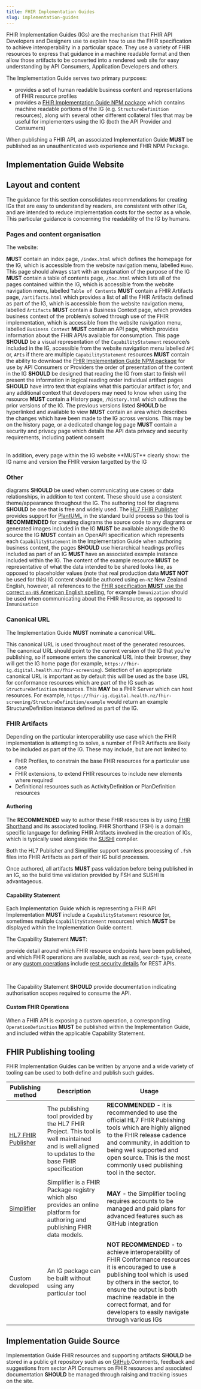 ```yaml
---
title: FHIR Implementation Guides
slug: implementation-guides
---
```


FHIR Implementation Guides (IGs) are the mechanism that FHIR API Developers and Designers use to explain how to use the FHIR specification to achieve interoperability in a particular space. They use a variety of FHIR resources to express that guidance in a machine readable format and then allow those artifacts to be converted into a rendered web site for easy understanding by API Consumers, Application Developers and others.

The Implementation Guide serves two primary purposes:

- provides a set of human readable business content and representations of FHIR resource profiles
- provides a [FHIR Implementation Guide NPM package](https://hl7.org/fhir/packages.html) which contains machine readable portions of the IG (e.g. `StructureDefinition` resources), along with several other different collateral files that may be useful for implementers using the IG (both the API Provider and Consumers)

<ApiStandard id="HNZAS_MUST_PROVIDE_FHIR_IG" type="MUST" toolTip="API Producers of FHIR APIs MUST provide a FHIR IG.">When publishing a FHIR API, an associated Implementation Guide **MUST** be published as an unauthenticated web experience and FHIR NPM Package.</ApiStandard>

## Implementation Guide Website

## Layout and content

The guidance for this section consolidates recommendations for creating IGs that are easy to understand by readers, are consistent with other IGs, and are intended to reduce implementation costs for the sector as a whole. This particular guidance is concerning the readability of the IG by humans.

### Pages and content organisation

The website:

<ApiStandard id="HNZAS_MUST_IG_INDEX" type="MUST" toolTip="A FHIR IG MUST contain an index page." wrapper="li">**MUST** contain an index page, `/index.html` which defines the homepage for the IG, which is accessible from the website navigation menu, labelled `Home`. This page should always start with an explanation of the purpose of the IG</ApiStandard>
<ApiStandard id="HNZAS_MUST_IG_TOC" type="MUST" toolTip="A FHIR IG MUST contain a TOC page." wrapper="li">**MUST** contain a table of contents page, `/toc.html` which lists all of the pages contained within the IG, which is accessible from the website navigation menu, labelled `Table of Contents`</ApiStandard>
<ApiStandard id="HNZAS_MUST_IG_ARTIFACTS" type="MUST" toolTip="A FHIR IG MUST contain an artifacts page." wrapper="li">**MUST** contain a FHIR Artifacts page, `/artifacts.html` which provides a list of **all** the FHIR Artifacts defined as part of the IG, which is accessible from the website navigation menu, labelled `Artifacts`</ApiStandard>
<ApiStandard id="HNZAS_MUST_IG_BUSINESS_CONTEXT" type="MUST" toolTip="A FHIR IG MUST contain a business context page." wrapper="li">**MUST** contain a Business Context page, which provides business context of the problem/s solved through use of the FHIR implementation, which is accessible from the website navigation menu, labelled `Business Context`</ApiStandard>
<ApiStandard id="HNZAS_MUST_IG_API" type="MUST" toolTip="A FHIR IG MUST contain an API page." wrapper="li">**MUST** contain an API page, which provides information about the FHIR API/s available for consumption. This page **SHOULD** be a visual representation of the `CapabilityStatement` resource/s included in the IG, accessible from the website navigation menu labelled `API` or, `APIs` if there are multiple `CapabilityStatement` resources</ApiStandard>
<ApiStandard id="HNZAS_MUST_IG_DOWNLOAD" type="MUST" toolTip="A FHIR IG MUST provide a download capability." wrapper="li">**MUST** contain the ability to download the [FHIR Implementation Guide NPM package](https://hl7.org/fhir/packages.html) for use by API Consumers or Providers</ApiStandard>
<ApiStandard id="HNZAS_SHOULD_IG_USE_LOGICAL_READING_ORDER" type="SHOULD" toolTip="A FHIR IG SHOULD be authored in logical reading order" wrapper="li">the order of presentation of the content in the IG **SHOULD** be designed that reading the IG from start to finish will present the information in logical reading order</ApiStandard>
<ApiStandard id="HNZAS_SHOULD_IG_INTRO_TEXT" type="SHOULD" toolTip="A FHIR IG profile page SHOULD provide overview text" wrapper="li">individual artifact pages **SHOULD** have intro text that explains what this particular artifact is for, and any additional context that developers may need to know when using the resource</ApiStandard>
<ApiStandard id="HNZAS_MUST_IG_HISTORY_PAGE" type="MUST" toolTip="A FHIR IG MUST contain a history page." wrapper="li">**MUST** contain a History page, `/history.html` which outlines the prior versions of the IG. The previous versions listed **SHOULD** be hyperlinked and available to view</ApiStandard>
<ApiStandard id="HNZAS_MUST_IG_CHANGELOG" type="MUST" toolTip="A FHIR IG MUST contain a changelog page." wrapper="li">**MUST** contain an area which describes the changes which have been made to the IG across versions. This may be on the history page, or a dedicated change log page</ApiStandard>
<ApiStandard id="HNZAS_MUST_IG_SECURITY_PAGE" type="MUST" toolTip="A FHIR IG MUST contain a security and privacy page." wrapper="li">**MUST** contain a security and privacy page which details the API data privacy and security requirements, including patient consent</ApiStandard>

<br />
In addition, every page within the IG website **MUST** clearly show:
<ApiStandard id="HNZAS_MUST_IG_NAME_AND_VERSION" type="MUST" toolTip="A FHIR IG MUST show the IG name and version on all pages." wrapper="li">the IG name and version</ApiStandard>
<ApiStandard id="HNZAS_MUST_IG_FHIR_VERSION" type="MUST" toolTip="A FHIR IG MUST show the target FHIR version on all pages." wrapper="li">the FHIR version targetted by the IG</ApiStandard>

### Other

<ApiStandard id="HNZAS_SHOULD_IG_DIAGRAMS" type="SHOULD" toolTip="A FHIR IG SHOULD provide diagrams to communicate use cases" wrapper="li">diagrams **SHOULD** be used when communicating use cases or data relationships, in addition to text content. These should use a consistent theme/appearance throughout the IG. The authoring tool for diagrams **SHOULD** be one that is free and widely used. The [HL7 FHIR Publisher](https://confluence.hl7.org/display/FHIR/IG+Publisher+Documentation) provides support for [PlantUML](https://plantuml.com) in the standard build process so this tool is **RECOMMENDED** for creating diagrams</ApiStandard>
<ApiStandard id="HNZAS_MUST_IG_DIAGRAMS_SOURCE" type="MUST" toolTip="A FHIR IG MUST provide diagram source" wrapper="li">the source code to any diagrams or generated images included in the IG **MUST** be available alongside the IG source</ApiStandard>
<ApiStandard id="HNZAS_MUST_IG_OPENAPI" type="MUST" toolTip="A FHIR IG MUST provide an OpenAPI specification" wrapper="li">the IG **MUST** contain an OpenAPI specification which represents each `CapabilityStatement` in the Implementation Guide</ApiStandard>
<ApiStandard id="HNZAS_SHOULD_IG_HEADINGS" type="SHOULD" toolTip="A FHIR IG SHOULD use hierarchical heading" wrapper="li">when authoring business content, the pages **SHOULD** use hierarchical headings</ApiStandard>
<ApiStandard id="HNZAS_MUST_IG_EXAMPLES" type="MUST" toolTip="A FHIR IG MUST provide profile examples" wrapper="li">profiles included as part of an IG **MUST** have an associated example instance included within the IG. The content of the example resource **MUST** be representative of what the data intended to be shared looks like, as opposed to placeholder values (note that real production data **MUST NOT** be used for this)</ApiStandard>
<ApiStandard id="HNZAS_SHOULD_IG_NZ_ENGLISH" type="SHOULD" toolTip="A FHIR IG SHOULD use New Zealand English" wrapper="li">IG content should be authored using `en-NZ` New Zealand English, however, all references to the [FHIR specification **MUST** use the correct `en-US` American English spelling,](https://www.hl7.org/fhir/languages.html#spec) for example `Immunization` should be used when communicating about the FHIR Resource, as opposed to `Immunisation`</ApiStandard>

### Canonical URL

<ApiStandard id="HNZAS_MUST_IG_NOMINATE_CANONICAL_URL" type="MUST" toolTip="A FHIR IG MUST nominate a canonical URL">The Implementation Guide **MUST** nominate a canonical URL.</ApiStandard>

This canonical URL is used throughout most of the generated resources. The canonical URL should point to the current version of the IG that you're publishing, so if someone enters the canonical URL into their browser, they will get the IG home page (for example, `https://fhir-ig.digital.health.nz/fhir-screening`). Selection of an appropriate canonical URL is important as by default this will be used as the base URL for conformance resources which are part of the IG such as `StructureDefinition` resources. This **MAY** be a FHIR Server which can host resources. For example, `https://fhir-ig.digital.health.nz/fhir-screening/StructureDefinition/example` would return an example StructureDefinition instance defined as part of the IG.

### FHIR Artifacts

Depending on the particular interoperability use case which the FHIR implementation is attempting to solve, a number of FHIR Artifacts are likely to be included as part of the IG. These may include, but are not limited to:

- FHIR Profiles, to constrain the base FHIR resources for a particular use case
- FHIR extensions, to extend FHIR resources to include new elements where required
- Definitional resources such as ActivityDefinition or PlanDefinition resources

#### Authoring

The **RECOMMENDED** way to author these FHIR resources is by using [FHIR Shorthand](https://build.fhir.org/ig/HL7/fhir-shorthand/index.html) and its associated tooling. FHIR Shorthand (FSH) is a domain specific language for defining FHIR Artifacts involved in the creation of IGs, which is typically used alongside the [SUSHI](https://fshschool.org/docs/sushi) compiler.

Both the HL7 Publisher and Simplifier support seamless processing of `.fsh` files into FHIR Artifacts as part of their IG build processes.

Once authored, all artifacts **MUST** pass validation before being published in an IG, so the build time validation provided by FSH and SUSHI is advantageous.

#### Capability Statement

<ApiStandard id="HNZAS_MUST_IG_CAPABILITY_STATEMENT" type="MUST" toolTip="A FHIR IG MUST provide a CapabilityStatement">Each Implementation Guide which is representing a FHIR API Implementation **MUST** include a `CapabilityStatement` resource (or, sometimes multiple `CapabilityStatement` resources) which **MUST** be displayed within the Implementation Guide content.</ApiStandard>

The Capability Statement **MUST**:

<ApiStandard id="HNZAS_MUST_CAPABILITY_STATEMENT_ENDPOINTS" type="MUST" toolTip="A CapabilityStatement MUST detail endpoints" wrapper="li">provide detail around which FHIR resource endpoints have been published, and which FHIR operations are available, such as `read`, `search-type`, `create` or any [custom operations](#custom-fhir-operations)</ApiStandard>
<ApiStandard id="HNZAS_MUST_CAPABILITY_STATEMENT_SECURITYDETAILS" type="MUST" toolTip="A CapabilityStatement MUST detail security" wrapper="li">include [rest security details](https://hl7.org/fhir/capabilitystatement-definitions.html#CapabilityStatement.rest.security) for REST APIs.</ApiStandard>

<br />

<ApiStandard id="HNZAS_SHOULD_CAPABILITYSTATEMENT_SCOPES" type="SHOULD" toolTip="A CapabilityStatement SHOULD indicate security scopes">The Capability Statement **SHOULD** provide documentation indicating authorisation scopes required to consume the API.</ApiStandard>

#### Custom FHIR Operations

<ApiStandard id="HNZAS_MUST_OPERATION_DEFINITION" type="MUST" toolTip="A FHIR IG MUST provide an OperationDefinition of any custom operations">When a FHIR API is exposing a custom operation, a corresponding `OperationDefinition` **MUST** be published within the Implementation Guide, and included within the applicable Capability Statement.</ApiStandard>

## FHIR Publishing tooling

FHIR Implementation Guides can be written by anyone and a wide variety of tooling can be used to both define and publish such guides.

| Publishing method | Description | Usage |
|----------|----------|----------|
| [HL7 FHIR Publisher](https://confluence.hl7.org/display/FHIR/IG+Publisher+Documentation) | The publishing tool provided by the HL7 FHIR Project. This tool is well maintained and is well aligned to updates to the base FHIR specification| <ApiStandard id="HNZAS_SHOULD_USE_HL7_PUBLISHER" type="SHOULD" toolTip="A FHIR IG SHOULD be published using the official HL7 Publisher">**RECOMMENDED** - it is recommended to use the official HL7 FHIR Publishing tools which are highly aligned to the FHIR release cadence and community, in addition to being well supported and open source. This is the most commonly used publishing tool in the sector.</ApiStandard> |
| [Simplifier](https://simplifier.net) | Simplifier is a FHIR Package registry which also provides an online platform for authoring and publishing FHIR data models. | <ApiStandard id="HNZAS_MAY_USE_SIMPLIFIER" type="SHOULD" toolTip="A FHIR IG MAY be published using Simplifier">**MAY** - the Simplifier tooling requires accounts to be managed and paid plans for advanced features such as GitHub integration</ApiStandard> |
| Custom developed | An IG package can be built without using any particular tool | <ApiStandard id="HNZAS_SHOULD_NOT_CUSTOM_DEVELOP_IG" type="SHOULD_NOT" toolTip="A FHIR IG SHOULD NOT be custom developed">**NOT RECOMMENDED** - to achieve interoperability of FHIR Conformance resources it is encouraged to use a publishing tool which is used by others in the sector, to ensure the output is both machine readable in the correct format, and for developers to easily navigate through various IGs</ApiStandard> |

## Implementation Guide Source

<ApiStandard id="HNZAS_SHOULD_USE_GITHUB" type="SHOULD" toolTip="A FHIR IG SHOULD be stored in GitHub">Implementation Guide FHIR resources and supporting artifacts **SHOULD** be stored in a public git repository such as on [GitHub](https:///github.com).</ApiStandard><ApiStandard id="HNZAS_SHOULD_USE_GITHUB_FOR_FEEDBACK" type="SHOULD" toolTip="A FHIR IG SHOULD use GitHub for comments and feedback">Comments, feedback and suggestions from sector API Consumers on FHIR resources and associated documentation **SHOULD** be managed through raising and tracking issues on the site.</ApiStandard>
